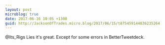 ```yaml
---
layout: post
microblog: true
date: 2017-06-16 10:05 +1300
guid: http://JacksonOfTrades.micro.blog/2017/06/15/t875459144836235264.html
---
```

@Its_Rigs Lies it's great. Except for some errors in BetterTweetdeck.
